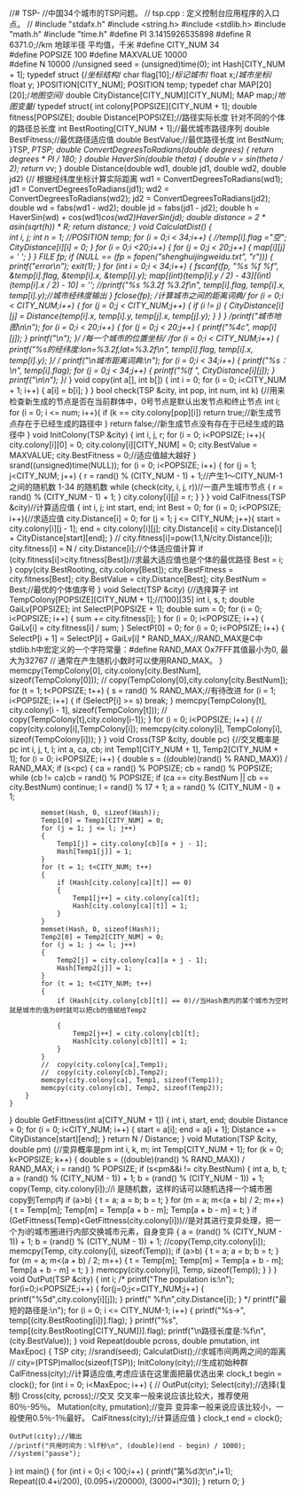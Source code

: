//# TSP-
//中国34个城市的TSP问题。
// tsp.cpp : 定义控制台应用程序的入口点。
//
#include "stdafx.h"
#include <string.h>
#include <stdlib.h>
#include "math.h"
#include "time.h"
#define PI  3.1415926535898
#define R  6371.0;//km 地球半径 平均值，千米
#define CITY_NUM 34    
#define POPSIZE 100
#define MAXVALUE 10000   
#define N 10000
//unsigned seed = (unsigned)time(0);
int Hash[CITY_NUM + 1];
typedef struct {/*坐标结构*/
	char flag[10];/*标记城市*/
	float x;/*城市坐标*/
	float y;
}POSITION[CITY_NUM];
POSITION temp;
typedef char MAP[20][20];/*地图空间*/
double CityDistance[CITY_NUM][CITY_NUM];
MAP map;/*地图变量*/
typedef struct{
	int colony[POPSIZE][CITY_NUM + 1];
	double fitness[POPSIZE];
	double Distance[POPSIZE];//路径实际长度     针对不同的个体的路径总长度
	int BestRooting[CITY_NUM + 1];//最优城市路径序列
	double BestFitness;//最优路径适应值
	double BestValue;//最优路径长度
	int BestNum;
}TSP, *PTSP;
double ConvertDegreesToRadians(double degrees) {
	return degrees  * PI / 180;
}
double HaverSin(double theta) {
	double v = sin(theta / 2);
	return v*v;
}
double Distance(double wd1, double jd1, double wd2, double jd2) {// 根据经纬度坐标计算实际距离
	wd1 = ConvertDegreesToRadians(wd1);
	jd1 = ConvertDegreesToRadians(jd1);
	wd2 = ConvertDegreesToRadians(wd2);
	jd2 = ConvertDegreesToRadians(jd2);
	double wd = fabs(wd1 - wd2);
	double jd = fabs(jd1 - jd2);
	double h = HaverSin(wd) + cos(wd1)*cos(wd2)*HaverSin(jd);
	double distance = 2 * asin(sqrt(h)) * R;
	return distance;
}
void CalculatDist()
{			
	int i, j;
	int n = 1;
	//POSITION temp;
	for (i = 0;i < 34;i++)
	{
		//temp[i].flag ="空";
		CityDistance[i][i] = 0;
	}
	for (i = 0;i <20;i++) {
		for (j = 0;j < 20;j++)
		{
			map[i][j] = ' ';
		}
	}
	FILE *fp;
	if (NULL == (fp = fopen("shenghuijingweidu.txt", "r")))
	{
		printf("error\n");
		exit(1);
	}
	for (int i = 0;i < 34;i++)
	{
		fscanf(fp, "%s %f %f", &temp[i].flag, &temp[i].x, &temp[i].y);
		map[(int)(temp[i].y / 2) - 43][(int)(temp[i].x / 2) - 10] = '*';
		//printf("%s %3.2f %3.2f\n", temp[i].flag, temp[i].x, temp[i].y);//城市经纬度输出
	}
	fclose(fp);
	/*计算城市之间的距离词典*/
	for (i = 0;i < CITY_NUM;i++)
	{
		for (j = 0;j < CITY_NUM;j++)
		{
			if (i != j)
			{
				CityDistance[i][j] = Distance(temp[i].x, temp[i].y, temp[j].x, temp[j].y);
			}
		}
	}
	/*printf("城市地图\n\n");
	for (i = 0;i < 20;i++)
	{
		for (j = 0;j < 20;j++)
		{
			printf("%4c", map[i][j]);
		}
		printf("\n");
	}*/
	/*每一个城市的位置坐标*/
	/*for (i = 0;i < CITY_NUM;i++)
	{
		printf("%s的经纬度:lon=%3.2f,lat=%3.2f\n", temp[i].flag, temp[i].x, temp[i].y);
	}*/
	/*
	printf("\n城市距离词典:\n");
	for (i = 0;i < 34;i++)
	{
		printf("%s：  \n", temp[i].flag);
		for (j = 0;j < 34;j++)
		{
			printf("%lf   ", CityDistance[i][j]);
		}
		printf("\n\n");
	}*/
}
void copy(int a[], int b[])
{
	int i = 0;
	for (i = 0; i<CITY_NUM + 1; i++)
	{
		a[i] = b[i];
	}
}
bool check(TSP &city, int pop, int num, int k)
{//用来检查新生成的节点是否在当前群体中，0号节点是默认出发节点和终止节点
	int i;
	for (i = 0; i <= num; i++){
		if (k == city.colony[pop][i])
			return true;//新生成节点存在于已经生成的路径中
	}
	return false;//新生成节点没有存在于已经生成的路径中
}
void InitColony(TSP &city)
{
	int i, j, r;
	for (i = 0; i<POPSIZE; i++){
		city.colony[i][0] = 0;
		city.colony[i][CITY_NUM] = 0;
		city.BestValue = MAXVALUE;
		city.BestFitness = 0;//适应值越大越好
	}
	srand((unsigned)time(NULL));
	for (i = 0; i<POPSIZE; i++)
	{
		for (j = 1; j<CITY_NUM; j++)
		{
			r = rand() % (CITY_NUM - 1) + 1;//产生1～CITY_NUM-1之间的随机数 1-34 的随机数
			while (check(city, i, j, r))//一直产生城市节点
			{
				r = rand() % (CITY_NUM - 1) + 1;
			}
			city.colony[i][j] = r;
		}
	}
}
void CalFitness(TSP &city)//计算适应值
{
	int i, j;
	int start, end;
	int Best = 0;
	for (i = 0; i<POPSIZE; i++){//求适应值
		city.Distance[i] = 0;
		for (j = 1; j <= CITY_NUM; j++){
			start = city.colony[i][j - 1]; end = city.colony[i][j];
			city.Distance[i] = city.Distance[i] + CityDistance[start][end];
		}
		//	city.fitness[i]=pow(1.1,N/city.Distance[i]);
		city.fitness[i] = N / city.Distance[i];//个体适应值计算
		if (city.fitness[i]>city.fitness[Best])//求最大适应值也是个体的最优路径
			Best = i;
	}
	copy(city.BestRooting, city.colony[Best]);
	city.BestFitness = city.fitness[Best];
	city.BestValue = city.Distance[Best];
	city.BestNum = Best;//最优的个体值序号
}
void Select(TSP &city)
{//选择算子
	int TempColony[POPSIZE][CITY_NUM + 1];//[100][35]
	int i, s, t;
	double GaiLv[POPSIZE];
	int SelectP[POPSIZE + 1];
	double sum = 0;
	for (i = 0; i<POPSIZE; i++)
	{
		sum += city.fitness[i];
	}
	for (i = 0; i<POPSIZE; i++)
	{
		GaiLv[i] = city.fitness[i] / sum;
	}
	SelectP[0] = 0;
	for (i = 0; i<POPSIZE; i++)
	{
		SelectP[i + 1] = SelectP[i] + GaiLv[i] * RAND_MAX;//RAND_MAX是C中stdlib.h中宏定义的一个字符常量：#define RAND_MAX Ox7FFF其值最小为0, 最大为32767
		//	通常在产生随机小数时可以使用RAND_MAX。
	}
	memcpy(TempColony[0], city.colony[city.BestNum], sizeof(TempColony[0]));
	//	copy(TempColony[0],city.colony[city.BestNum]);
	for (t = 1; t<POPSIZE; t++)
	{
		s = rand() % RAND_MAX;//有待改进
		for (i = 1; i<POPSIZE; i++)
		{
			if (SelectP[i] >= s)
				break;
		}
		memcpy(TempColony[t], city.colony[i - 1], sizeof(TempColony[t]));
		//		copy(TempColony[t],city.colony[i-1]);
	}
	for (i = 0; i<POPSIZE; i++)
	{
		//		copy(city.colony[i],TempColony[i]);
		memcpy(city.colony[i], TempColony[i], sizeof(TempColony[i]));
	}
}
void Cross(TSP &city, double pc)
{//交叉概率是pc
	int i, j, t, l;
	int a, ca, cb;
	int Temp1[CITY_NUM + 1], Temp2[CITY_NUM + 1];
	for (i = 0; i<POPSIZE; i++)
	{
		double s = ((double)(rand() % RAND_MAX)) / RAND_MAX;
		if (s<pc)
		{
			ca = rand() % POPSIZE;
			cb = rand() % POPSIZE;
			while (cb != ca)cb = rand() % POPSIZE;
			if (ca == city.BestNum || cb == city.BestNum)
				continue;
			l = rand() % 17 + 1;
			a = rand() % (CITY_NUM - l) + 1;


			memset(Hash, 0, sizeof(Hash));
			Temp1[0] = Temp1[CITY_NUM] = 0;
			for (j = 1; j <= l; j++)
			{
				Temp1[j] = city.colony[cb][a + j - 1];
				Hash[Temp1[j]] = 1;
			}
			for (t = 1; t<CITY_NUM; t++)
			{
				if (Hash[city.colony[ca][t]] == 0)
				{
					Temp1[j++] = city.colony[ca][t];
					Hash[city.colony[ca][t]] = 1;
				}
			}
			memset(Hash, 0, sizeof(Hash));
			Temp2[0] = Temp2[CITY_NUM] = 0;
			for (j = 1; j <= l; j++)
			{
				Temp2[j] = city.colony[ca][a + j - 1];
				Hash[Temp2[j]] = 1;
			}
			for (t = 1; t<CITY_NUM; t++)
			{
				if (Hash[city.colony[cb][t]] == 0)//当Hash表内的某个城市为空时就是城市的值为0时就可以把cb的值赋给Temp2

				{
					Temp2[j++] = city.colony[cb][t];
					Hash[city.colony[cb][t]] = 1;
				}
			}
			//	copy(city.colony[ca],Temp1);
			//	copy(city.colony[cb],Temp2);
			memcpy(city.colony[ca], Temp1, sizeof(Temp1));
			memcpy(city.colony[cb], Temp2, sizeof(Temp2));
		}
	}
}
double GetFittness(int a[CITY_NUM + 1])
{
	int i, start, end;
	double Distance = 0;
	for (i = 0; i<CITY_NUM; i++)
	{
		start = a[i];   end = a[i + 1];
		Distance += CityDistance[start][end];
	}
	return N / Distance;
}
void Mutation(TSP &city, double pm)
{//变异概率是pm
	int i, k, m;
	int Temp[CITY_NUM + 1];
	for (k = 0; k<POPSIZE; k++)
	{
		double s = ((double)(rand() % RAND_MAX)) / RAND_MAX;
		i = rand() % POPSIZE;
		if (s<pm&&i != city.BestNum)
		{
			int a, b, t;
			a = (rand() % (CITY_NUM - 1)) + 1;
			b = (rand() % (CITY_NUM - 1)) + 1;
			copy(Temp, city.colony[i]);//i 是随机数，这样的话可以随机选择一个城市圈copy到Temp内
			if (a>b)
			{
				t = a;
				a = b;
				b = t;
			}
			for (m = a; m<(a + b) / 2; m++)
			{
				t = Temp[m];
				Temp[m] = Temp[a + b - m];
				Temp[a + b - m] = t;
			}
			if (GetFittness(Temp)<GetFittness(city.colony[i]))//是对其进行变异处理，把一个为i的城市圈进行内部交换城市元素，自身变异
			{
				a = (rand() % (CITY_NUM - 1)) + 1;
				b = (rand() % (CITY_NUM - 1)) + 1;
				//copy(Temp,city.colony[i]);
				memcpy(Temp, city.colony[i], sizeof(Temp));
				if (a>b)
				{
					t = a;
					a = b;
					b = t;
				}
				for (m = a; m<(a + b) / 2; m++)
				{
					t = Temp[m];
					Temp[m] = Temp[a + b - m];
					Temp[a + b - m] = t;
				}
			}
			memcpy(city.colony[i], Temp, sizeof(Temp));
		}
	}
}
void OutPut(TSP &city)
{
	int i;
	/*	printf("The population is:\n");
	for(i=0;i<POPSIZE;i++)
	{
	for(j=0;j<=CITY_NUM;j++)
	{
	printf("%5d",city.colony[i][j]);
	}
	printf("    %f\n",city.Distance[i]);
	}
	*/
	printf("最短的路径是:\n");
	for (i = 0; i <= CITY_NUM-1; i++)
	{
		printf("%s->", temp[(city.BestRooting[i])].flag);
	}
	printf("%s", temp[(city.BestRooting[CITY_NUM])].flag);
	printf("\n路径长度是:%f\n", (city.BestValue));
}
void Repeat(double pcross, double pmutation, int MaxEpoc) {
	TSP city;
	//srand(seed);
	CalculatDist();//求城市间两两之间的距离
				   //	city=(PTSP)malloc(sizeof(TSP));
	InitColony(city);//生成初始种群
	CalFitness(city);//计算适应值,考虑应该在这里面把最优选出来
	clock_t begin = clock();
	for (int i = 0; i<MaxEpoc; i++)
	{
		//	OutPut(city);
		Select(city);//选择(复制)
		Cross(city, pcross);//交叉     交叉率一般来说应该比较大，推荐使用80％-95％。
		Mutation(city, pmutation);//变异       变异率一般来说应该比较小，一般使用0.5％-1％最好。
		CalFitness(city);//计算适应值
	}
	clock_t end = clock();

	OutPut(city);//输出
	//printf("共用时间为：%lf秒\n", (double)(end - begin) / 1000);
	//system("pause");
}
int main()
{
	for (int i = 0;i < 100;i++) {
		printf("第%d次\n",i+1);
		Repeat((0.4+i/200), (0.095+i/20000), (3000+i*30));
	}
	return 0;
}
